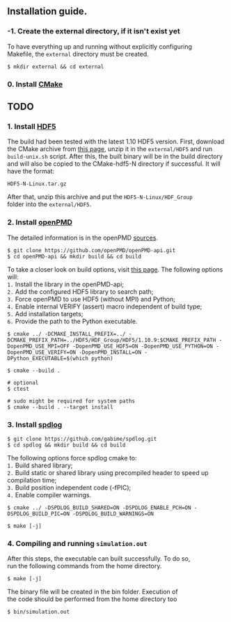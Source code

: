 ## Installation guide.

### -1. Create the external directory, if it isn't exist yet

To have everything up and running without explicitly configuring \
Makefile, the `external` directory must be created.

```console
$ mkdir external && cd external
```

### 0. Install [CMake](https://cmake.org/)

## TODO

### 1. Install [HDF5](https://portal.hdfgroup.org/display/support)

The build had been tested with the latest 1.10 HDF5 version. First, download \
the CMake archive from [this page](https://portal.hdfgroup.org/display/support/Downloads), unzip it in the `external/HDF5` and run \
`build-unix.sh` script. After this, the built binary will be in the build directory \
and will also be copied to the CMake-hdf5-N directory if successful. It will \
have the format:

```
HDF5-N-Linux.tar.gz
```

After that, unzip this archive and put the `HDF5-N-Linux/HDF_Group` \
folder into the `external/HDF5`.

### 2. Install [openPMD](https://github.com/openPMD/openPMD-api)

The detailed information is in the openPMD [sources](https://openpmd-api.readthedocs.io/en/0.14.5/install/install.html).

```console
$ git clone https://github.com/openPMD/openPMD-api.git
$ cd openPMD-api && mkdir build && cd build
```


To take a closer look on build options, visit [this page](https://openpmd-api.readthedocs.io/en/0.14.5/dev/buildoptions.html#development-buildoptions). The following options will: \
  `1.` Install the library in the openPMD-api; \
  `2.` Add the configured HDF5 library to search path; \
  `3.` Force openPMD to use HDF5 (without MPI) and Python; \
  `4.` Enable internal VERIFY (assert) macro independent of build type; \
  `5.` Add installation targets; \
  `6.` Provide the path to the Python executable.

```console
$ cmake ../ -DCMAKE_INSTALL_PREFIX=../ -DCMAKE_PREFIX_PATH=../HDF5/HDF_Group/HDF5/1.10.9:$CMAKE_PREFIX_PATH -DopenPMD_USE_MPI=OFF -DopenPMD_USE_HDF5=ON -DopenPMD_USE_PYTHON=ON -DopenPMD_USE_VERIFY=ON -DopenPMD_INSTALL=ON -DPython_EXECUTABLE=$(which python)

$ cmake --build .

# optional
$ ctest

# sudo might be required for system paths
$ cmake --build . --target install
```

### 3. Install [spdlog](https://github.com/gabime/spdlog)

```console
$ git clone https://github.com/gabime/spdlog.git
$ cd spdlog && mkdir build && cd build
```

The following options force spdlog cmake to: \
  `1.` Build shared library; \
  `2.` Build static or shared library using precompiled header to speed up compilation time; \
  `3.` Build position independent code (-fPIC); \
  `4.` Enable compiler warnings.

```console
$ cmake ../ -DSPDLOG_BUILD_SHARED=ON -DSPDLOG_ENABLE_PCH=ON -DSPDLOG_BUILD_PIC=ON -DSPDLOG_BUILD_WARNINGS=ON

$ make [-j]
```

### 4. Compiling and running `simulation.out`

After this steps, the executable can built successfully. To do so, \
run the following commands from the home directory.

```console
$ make [-j]
```

The binary file will be created in the bin folder. Execution of \
the code should be performed from the home directory too

```console
$ bin/simulation.out
```
